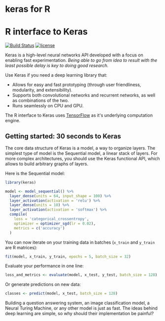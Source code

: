 keras for R
================

R interface to Keras
====================

[![Build Status](https://travis-ci.org/rstudio/keras.svg?branch=master)](https://travis-ci.org/rstudio/keras) [![license](https://img.shields.io/github/license/mashape/apistatus.svg?maxAge=2592000)](https://github.com/rstudio/keras/blob/master/LICENSE)

Keras is a high-level neural networks API developed with a focus on enabling fast experimentation. *Being able to go from idea to result with the least possible delay is key to doing good research.*

Use Keras if you need a deep learning library that:

-   Allows for easy and fast prototyping (through user friendliness, modularity, and extensibility).
-   Supports both convolutional networks and recurrent networks, as well as combinations of the two.
-   Runs seamlessly on CPU and GPU.

The R interface to Keras uses [TensorFlow](https://rstudio.github.io/tensorflow/) as it's underlying computation engine.

Getting started: 30 seconds to Keras
------------------------------------

The core data structure of Keras is a model, a way to organize layers. The simplest type of model is the Sequential model, a linear stack of layers. For more complex architectures, you should use the Keras functional API, which allows to build arbitrary graphs of layers.

Here is the Sequential model:

``` r
library(keras)

model <- model_sequential() %>% 
  layer_dense(units = 64, input_shape = 100) %>% 
  layer_activation(activation = 'relu') %>% 
  layer_dense(units = 10) %>% 
  layer_activation(activation = 'softmax') %>% 
  compile(
    loss = 'categorical_crossentropy',
    optimizer = optimizer_sgd(lr = 0.02),
    metrics = c('accuracy')
  )
```

You can now iterate on your training data in batches (`x_train` and `y_train` are R matrices):

``` r
fit(model, x_train, y_train, epochs = 5, batch_size = 32)
```

Evaluate your performance in one line:

``` r
loss_and_metrics <- evaluate(model, x_test, y_test, batch_size = 128)
```

Or generate predictions on new data:

``` r
classes <- predict(model, x_test, batch_size = 128)
```

Building a question answering system, an image classification model, a Neural Turing Machine, or any other model is just as fast. The ideas behind deep learning are simple, so why should their implementation be painful?
